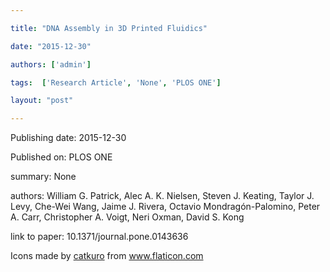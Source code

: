 ---
title: "DNA Assembly in 3D Printed Fluidics"
date: "2015-12-30"
authors: ['admin']
tags:  ['Research Article', 'None', 'PLOS ONE']
layout: "post"
---
Publishing date: 2015-12-30

Published on: PLOS ONE

summary: None

authors: William G. Patrick, Alec A. K. Nielsen, Steven J. Keating, Taylor J. Levy, Che-Wei Wang, Jaime J. Rivera, Octavio Mondragón-Palomino, Peter A. Carr, Christopher A. Voigt, Neri Oxman, David S. Kong

link to paper: 10.1371/journal.pone.0143636

Icons made by <a href="https://www.flaticon.com/free-icon/bookshelves_3576884" title="catkuro">catkuro</a> from <a href="https://www.flaticon.com/" title="Flaticon"> www.flaticon.com</a>